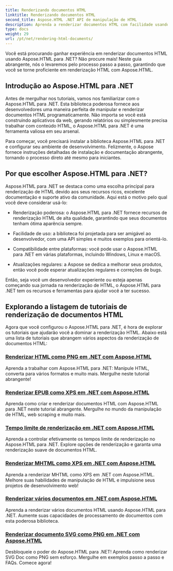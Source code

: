 ```yaml
---
title: Renderizando documentos HTML
linktitle: Renderizando documentos HTML
second_title: Aspose.HTML .NET API de manipulação de HTML
description: Aprenda a renderizar documentos HTML com facilidade usando tutoriais do Aspose.HTML para .NET. Explore uma lista abrangente de tutoriais para dominar a renderização HTML.
type: docs
weight: 29
url: /pt/net/rendering-html-documents/
---
```


Você está procurando ganhar experiência em renderizar documentos HTML usando Aspose.HTML para .NET? Não procure mais! Neste guia abrangente, nós o levaremos pelo processo passo a passo, garantindo que você se torne proficiente em renderização HTML com Aspose.HTML.

## Introdução ao Aspose.HTML para .NET

Antes de mergulhar nos tutoriais, vamos nos familiarizar com o Aspose.HTML para .NET. Esta biblioteca poderosa fornece aos desenvolvedores uma maneira perfeita de manipular e renderizar documentos HTML programaticamente. Não importa se você está construindo aplicativos da web, gerando relatórios ou simplesmente precisa trabalhar com conteúdo HTML, o Aspose.HTML para .NET é uma ferramenta valiosa em seu arsenal.

Para começar, você precisará instalar a biblioteca Aspose.HTML para .NET e configurar seu ambiente de desenvolvimento. Felizmente, o Aspose fornece instruções detalhadas de instalação e documentação abrangente, tornando o processo direto até mesmo para iniciantes.

## Por que escolher Aspose.HTML para .NET?

Aspose.HTML para .NET se destaca como uma escolha principal para renderização de HTML devido aos seus recursos ricos, excelente documentação e suporte ativo da comunidade. Aqui está o motivo pelo qual você deve considerar usá-lo:

- Renderização poderosa: o Aspose.HTML para .NET fornece recursos de renderização HTML de alta qualidade, garantindo que seus documentos tenham ótima aparência sempre.

- Facilidade de uso: a biblioteca foi projetada para ser amigável ao desenvolvedor, com uma API simples e muitos exemplos para orientá-lo.

- Compatibilidade entre plataformas: você pode usar o Aspose.HTML para .NET em várias plataformas, incluindo Windows, Linux e macOS.

- Atualizações regulares: a Aspose se dedica a melhorar seus produtos, então você pode esperar atualizações regulares e correções de bugs.

Então, seja você um desenvolvedor experiente ou esteja apenas começando sua jornada na renderização de HTML, o Aspose.HTML para .NET tem os recursos e ferramentas para ajudar você a ter sucesso.

## Explorando a listagem de tutoriais de renderização de documentos HTML

Agora que você configurou o Aspose.HTML para .NET, é hora de explorar os tutoriais que ajudarão você a dominar a renderização HTML. Abaixo está uma lista de tutoriais que abrangem vários aspectos da renderização de documentos HTML:

### [Renderizar HTML como PNG em .NET com Aspose.HTML](./render-html-as-png/)
Aprenda a trabalhar com Aspose.HTML para .NET: Manipule HTML, converta para vários formatos e muito mais. Mergulhe neste tutorial abrangente!
### [Renderizar EPUB como XPS em .NET com Aspose.HTML](./render-epub-as-xps/)
Aprenda como criar e renderizar documentos HTML com Aspose.HTML para .NET neste tutorial abrangente. Mergulhe no mundo da manipulação de HTML, web scraping e muito mais.
### [Tempo limite de renderização em .NET com Aspose.HTML](./rendering-timeout/)
Aprenda a controlar efetivamente os tempos limite de renderização no Aspose.HTML para .NET. Explore opções de renderização e garanta uma renderização suave de documentos HTML.
### [Renderizar MHTML como XPS em .NET com Aspose.HTML](./render-mhtml-as-xps/)
 Aprenda a renderizar MHTML como XPS em .NET com Aspose.HTML. Melhore suas habilidades de manipulação de HTML e impulsione seus projetos de desenvolvimento web!
### [Renderizar vários documentos em .NET com Aspose.HTML](./render-multiple-documents/)
Aprenda a renderizar vários documentos HTML usando Aspose.HTML para .NET. Aumente suas capacidades de processamento de documentos com esta poderosa biblioteca.
### [Renderizar documento SVG como PNG em .NET com Aspose.HTML](./render-svg-doc-as-png/)
Desbloqueie o poder do Aspose.HTML para .NET! Aprenda como renderizar SVG Doc como PNG sem esforço. Mergulhe em exemplos passo a passo e FAQs. Comece agora!